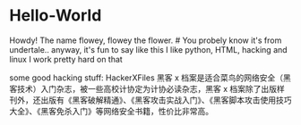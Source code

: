 # Hello-World
Howdy! The name flowey, flowey the flower. # You probely know it's from undertale.. anyway, it's fun to say like this
I like python, HTML, hacking and linux
I work pretty hard on that

some good hacking stuff:
HackerXFiles
黑客 x 档案是适合菜鸟的网络安全（黑客技术）入门杂志，被一些高校计协定为计协必读杂志，黑客 x 档案除了出版样刊外，还出版有《黑客破解精通》、《黑客攻击实战入门》、《黑客脚本攻击使用技巧大全》、《黑客免杀入门》等网络安全书籍，性价比非常高。

